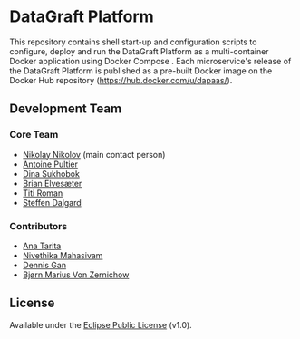 # DataGraft Platform

This repository contains shell start-up and configuration scripts to configure, deploy and run the DataGraft Platform as a multi-container Docker application using Docker Compose . Each microservice's release of the DataGraft Platform is published as a pre-built Docker image on the Docker Hub repository (https://hub.docker.com/u/dapaas/).

## Development Team

### Core Team

- [Nikolay Nikolov](https://github.com/nvnikolov) (main contact person)
- [Antoine Pultier](https://github.com/yellowiscool)
- [Dina Sukhobok](https://github.com/dinans)
- [Brian Elvesæter](https://github.com/elvesater)
- [Titi Roman](https://github.com/dr0)
- [Steffen Dalgard](https://github.com/sdalgard)

### Contributors

- [Ana Tarita](https://github.com/taritaAna)
- [Nivethika Mahasivam](https://github.com/nivemaham)
- [Dennis Gan](https://github.com/dennisgan)
- [Bjørn Marius Von Zernichow](https://github.com/bmzernichow)

## License
Available under the [Eclipse Public License](/LICENSE) (v1.0).
